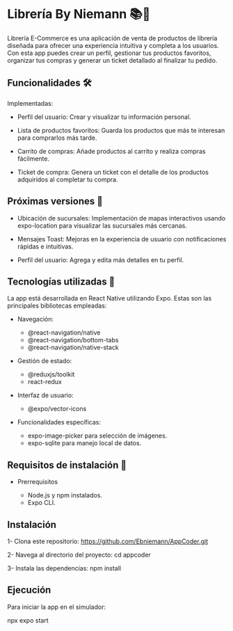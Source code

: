 
# Librería By Niemann 📚🛒

Librería E-Commerce es una aplicación de venta de productos de librería diseñada para ofrecer una experiencia intuitiva y completa a los usuarios. Con esta app puedes crear un perfil, gestionar tus productos favoritos, organizar tus compras y generar un ticket detallado al finalizar tu pedido.

## Funcionalidades 🛠️


Implementadas:


- Perfil del usuario: Crear y visualizar tu información personal.
  
- Lista de productos favoritos: Guarda los productos que más te interesan para comprarlos más tarde.
  
- Carrito de compras: Añade productos al carrito y realiza compras fácilmente.
  
- Ticket de compra: Genera un ticket con el detalle de los productos adquiridos al completar tu compra.


## Próximas versiones 🚀

- Ubicación de sucursales: Implementación de mapas interactivos usando expo-location para visualizar las sucursales más cercanas.
  
- Mensajes Toast: Mejoras en la experiencia de usuario con notificaciones rápidas e intuitivas.

- Perfil del usuario: Agrega y edita más detalles en tu perfil.

## Tecnologías utilizadas 🧰
La app está desarrollada en React Native utilizando Expo. Estas son las principales bibliotecas empleadas:

- Navegación:

  - @react-navigation/native
  - @react-navigation/bottom-tabs
  - @react-navigation/native-stack
    
- Gestión de estado:

  - @reduxjs/toolkit
  - react-redux

- Interfaz de usuario:

  - @expo/vector-icons
    
- Funcionalidades específicas:

  - expo-image-picker para selección de imágenes.
  - expo-sqlite para manejo local de datos.
 
## Requisitos de instalación 🚀

- Prerrequisitos

  - Node.js y npm instalados.
  - Expo CLI.
 
## Instalación


1- Clona este repositorio: https://github.com/Ebniemann/AppCoder.git

2- Navega al directorio del proyecto: cd appcoder

3- Instala las dependencias: npm install

## Ejecución

Para iniciar la app en el simulador:

npx expo start









